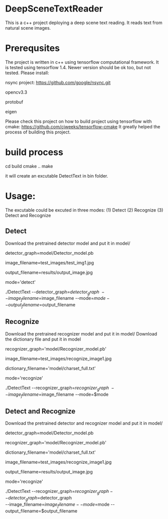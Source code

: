 # DeepSceneTextReader
This is a c++ project deploying a deep scene text reading. It reads text from natural scene images.

# Prerequsites

The project is written in c++ using tensorflow computational framework. It is tested using tensorflow 1.4. Newer version should be ok too, but not tested.
Please install:

nsync project: https://github.com/google/nsync.git

opencv3.3

protobuf

eigen

Please check this project on how to build project using tensorflow with cmake:
https://github.com/cjweeks/tensorflow-cmake
It greatly helped the process of building this project.


# build process

cd build
cmake ..
make

it will create an excutable DetectText in bin folder.

# Usage:
The excutable could be excuted in three modes:  (1) Detect  (2) Recognize  (3) Detect and Recognize

## Detect
Download the pretrained detector model and put it in model/

detector_graph=model/Detector_model.pb

image_filename=test_images/test_img1.jpg

output_filename=results/output_image.jpg

mode='detect'

./DetectText --detector_graph=$detector_graph \
   --image_filename=$image_filename --mode=$mode --output_filename=$output_filename

## Recognize
Download the pretrained recognizer model and put it in model/
Download the dictionary file and put it in model

recognizer_graph='model/Recognizer_model.pb'

image_filename=test_images/recognize_image1.jpg

dictionary_filename='model/charset_full.txt'

mode='recognize'

./DetectText --recognizer_graph=$recognizer_graph \
   --image_filename=$image_filename --mode=$mode 

## Detect and Recognize
Download the pretrained detector and recognizer model and put it in model/

detector_graph=model/Detector_model.pb

recognizer_graph='model/Recognizer_model.pb'

dictionary_filename='model/charset_full.txt'

image_filename=test_images/recognize_image1.jpg

output_filename=results/output_image.jpg

mode='recognize'

./DetectText --recognizer_graph=$recognizer_graph --detector_graph=$detector_graph \
   --image_filename=$image_filename --mode=$mode --output_filename=$output_filename 

